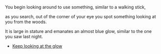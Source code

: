 You begin looking around to use something, similar to a walking stick,

as you search, out of the corner of your eye you spot something looking at you from the woods.

It is large in stature and emanates an almost blue glow, similar to the one you saw last night.

- [Keep looking at the glow](4-3.md)